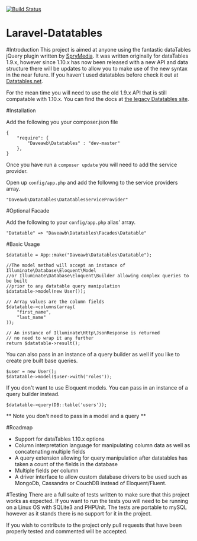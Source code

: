 [![Build Status](https://travis-ci.org/Daveawb/Laravel-Datatables.svg?branch=master)](https://travis-ci.org/Daveawb/Laravel-Datatables)

Laravel-Datatables
==================

#Introduction
This project is aimed at anyone using the fantastic dataTables jQuery plugin written by [SpryMedia](http://sprymedia.co.uk/). It was written originally for dataTables 1.9.x, however since 1.10.x has now been released with a new API and data structure there will be updates to allow you to make use of the new syntax in the near future. If you haven't used datatables before check it out at [Datatables.net](http://datatables.net/).

For the mean time you will need to use the old 1.9.x API that is still compatable with 1.10.x. You can find the docs at [the legacy Datatables site](http://legacy.datatables.net/).

#Installation

Add the following you your composer.json file

````
{
    "require": {
        "Daveawb\Datatables" : "dev-master"
    },
}
````

Once you have run a `composer update` you will need to add the service provider.

Open up `config/app.php` and add the followng to the service providers array.

````
"Daveawb\Datatables\DatatablesServiceProvider"
````
#Optional Facade

Add the following to your `config/app.php` alias' array.

````
"Datatable" => "Daveawb\Datatables\Facades\Datatable"
````

#Basic Usage

````
$datatable = App::make("Daveawb\Datatables\Datatable");

//The model method will accept an instance of Illuminate\Database\Eloquent\Model
//or Illuminate\Database\Eloquent\Builder allowing complex queries to be built
//prior to any datatable query manipulation
$datatable->model(new User());
 
// Array values are the column fields
$datatable->columns(array(
    "first_name",
    "last_name"
));

// An instance of Illuminate\Http\JsonResponse is returned
// no need to wrap it any further
return $datatable->result();
````

You can also pass in an instance of a query builder as well if you like to create pre built base queries.

````
$user = new User();
$datatable->model($user->with('roles'));
````

If you don't want to use Eloquent models. You can pass in an instance of a query builder instead.

````
$datatable->query(DB::table('users'));
````
** Note you don't need to pass in a model and a query **

#Roadmap
- Support for dataTables 1.10.x options
- Column interpretation language for manipulating column data as well as concatenating multiple fields
- A query extension allowing for query manipulation after datatables has taken a count of the fields in the database
- Multiple fields per column
- A driver interface to allow custom database drivers to be used such as MongoDb, Cassandra or CouchDB instead of Eloquent/Fluent.

#Testing
There are a full suite of tests written to make sure that this project works as expected. If you want to run the tests you will need to be running on a Linux OS with SQLite3 and PHPUnit. The tests are portable to mySQL however as it stands there is no support for it in the project.

If you wish to contribute to the project only pull requests that have been properly tested and commented will be accepted.
